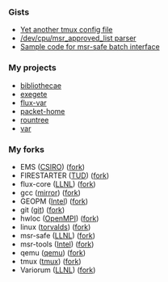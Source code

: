 ### Gists

- [Yet another tmux config file](https://gist.github.com/rountree/cde5500037897e4480e902659f3847b8)
- [/dev/cpu/msr_approved_list parser](https://gist.github.com/rountree/26079756c4ce9c8f237b9191b26aaf1a)
- [Sample code for msr-safe batch interface](https://gist.github.com/rountree/46dd75b2f89440a688e7b37df1579716)

### My projects
- [bibliothecae](https://github.com/rountree/bibliothecae)
- [exegete](https://github.com/rountree/exegete)
- [flux-var](https://github.com/rountree/flux-var)
- [packet-home](https://github.com/rountree/packet_home)
- [rountree](https://github.com/rountree/rountree)  
- [var](https://github.com/rountree/var)

### My forks
- EMS ([CSIRO](https://github.com/csiro-coasts/EMS)) ([fork](https://github.com/rountree/EMS))
- FIRESTARTER ([TUD](https://github.com/tud-zih-energy/FIRESTARTER)) ([fork](https://github.com/rountree/FIRESTARTER))
- flux-core ([LLNL](https://github.com/flux-framework/flux-core)) ([fork](https://github.com/rountree/flux-core))
- gcc ([mirror](https://github.com/gcc-mirror/gcc)) ([fork](https://github.com/rountree/gcc)) 
- GEOPM ([Intel](https://github.com/geopm/geopm)) ([fork](https://github.com/rountree/geopm))
- git ([git](https://github.com/git/git)) ([fork](https://github.com/rountree/git))
- hwloc ([OpenMPI](https://github.com/open-mpi/hwloc)) ([fork](https://github.com/rountree/hwloc))
- linux ([torvalds](https://github.com/torvalds/linux)) ([fork](https://github.com/rountree/linux))
- msr-safe ([LLNL](https://github.com/LLNL/msr-safe)) ([fork](https://github.com/rountree/msr-safe))
- msr-tools ([Intel](https://github.com/intel/msr-tools)) ([fork](https://github.com/rountree/msr-tools))
- qemu ([qemu](https://github.com/qemu/qemu)) ([fork](https://github.com/rountree/qemu))
- tmux ([tmux](https://github.com/tmux/tmux)) ([fork](https://github.com/rountree/tmux)) 
- Variorum ([LLNL](https://github.com/LLNL/variorum)) ([fork](https://github.com/rountree/variorum))
